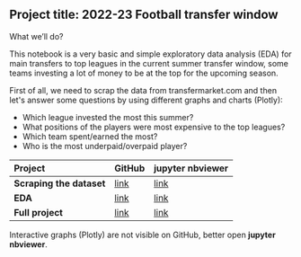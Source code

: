 ## Project title: 2022-23 Football transfer window
What we’ll do?

This notebook is a very basic and simple exploratory data analysis (EDA) for main transfers to top leagues in the current summer transfer window, some teams investing a lot of money to be at the top for the upcoming season.

First of all, we need to scrap the data from transfermarket.com and then let's answer some questions by using different graphs and charts (Plotly):

- Which league invested the most this summer?
- What positions of the players were most expensive to the top leagues?
- Which team spent/earned the most?
- Who is the most underpaid/overpaid player?

| Project | GitHub | jupyter nbviewer | 
| :- | :- | :- | 
| **Scraping the dataset** | [link](https://github.com/rusgurik/Projects/blob/main/2022-23%20Football%20transfer%20window/project_data_scraping.ipynb) | [link](https://nbviewer.org/github/rusgurik/Projects/blob/main/2022-23%20Football%20transfer%20window/project_data_scraping.ipynb)
| **EDA** | [link](https://github.com/rusgurik/Projects/blob/main/2022-23%20Football%20transfer%20window/project_EDA.ipynb) | [link](https://nbviewer.org/github/rusgurik/Projects/blob/main/2022-23%20Football%20transfer%20window/project_EDA.ipynb)
| **Full project** | [link](https://github.com/rusgurik/Projects/blob/main/2022-23%20Football%20transfer%20window/project_full.ipynb) | [link](https://nbviewer.org/github/rusgurik/Projects/blob/main/2022-23%20Football%20transfer%20window/project_full.ipynb)

Interactive graphs (Plotly) are not visible on GitHub, better open **jupyter nbviewer**.
